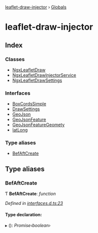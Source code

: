 [leaflet-draw-injector](README.md) › [Globals](globals.md)

# leaflet-draw-injector

## Index

### Classes

* [NgxLeafletDraw](classes/ngxleafletdraw.md)
* [NgxLeafletDrawInjectorService](classes/ngxleafletdrawinjectorservice.md)
* [NgxLeafletDrawSettings](classes/ngxleafletdrawsettings.md)

### Interfaces

* [BoxCordsSimple](interfaces/boxcordssimple.md)
* [DrawSettings](interfaces/drawsettings.md)
* [GeoJson](interfaces/geojson.md)
* [GeoJsonFeature](interfaces/geojsonfeature.md)
* [GeoJsonFeatureGeomety](interfaces/geojsonfeaturegeomety.md)
* [latLong](interfaces/latlong.md)

### Type aliases

* [BefAftCreate](globals.md#befaftcreate)

## Type aliases

###  BefAftCreate

Ƭ **BefAftCreate**: *function*

*Defined in [interfaces.d.ts:23](https://github.com/OpenCIAg/Ngx-Leaflet-Draw-Injector/blob/14c4b69/projects/ngx-leaflet-draw-injector/src/lib/interfaces.d.ts#L23)*

#### Type declaration:

▸ (): *Promise‹boolean›*
